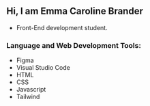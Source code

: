 ## Hi, I am Emma Caroline Brander

- Front-End development student.

### Language and Web Development Tools:
- Figma
- Visual Studio Code
- HTML
- CSS
- Javascript
- Tailwind
